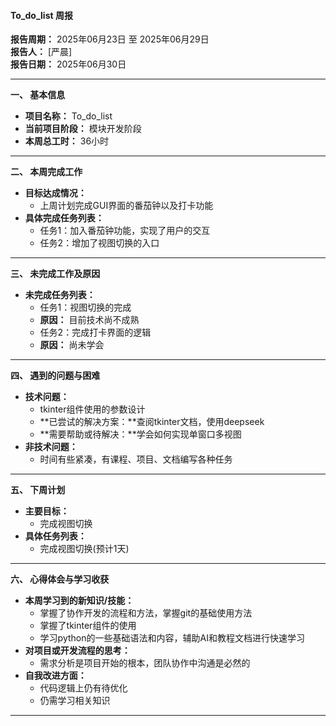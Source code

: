 #### **To_do_list 周报**

**报告周期：** 2025年06月23日 至 2025年06月29日  
**报告人：** [严晨]  
**报告日期：** 2025年06月30日

---

**一、 基本信息**

*   **项目名称：** To_do_list
*   **当前项目阶段：** 模块开发阶段
*   **本周总工时：** 36小时

---

**二、 本周完成工作**

*   **目标达成情况：**
    *   上周计划完成GUI界面的番茄钟以及打卡功能
*   **具体完成任务列表：**
    *   任务1：加入番茄钟功能，实现了用户的交互
    *   任务2：增加了视图切换的入口

---

**三、 未完成工作及原因**

*   **未完成任务列表：**
    *   任务1：视图切换的完成
    *   **原因：** 目前技术尚不成熟
    *   任务2：完成打卡界面的逻辑
    *   **原因：** 尚未学会

---

**四、 遇到的问题与困难**

*   **技术问题：**
    *   tkinter组件使用的参数设计
    *   **已尝试的解决方案：**查阅tkinter文档，使用deepseek
    *   **需要帮助或待解决：**学会如何实现单窗口多视图
*   **非技术问题：**
    *   时间有些紧凑，有课程、项目、文档编写各种任务

---

**五、 下周计划**

*   **主要目标：**
    *   完成视图切换
*   **具体任务列表：**
    *   完成视图切换(预计1天)

---

**六、 心得体会与学习收获**

*   **本周学习到的新知识/技能：**
    *   掌握了协作开发的流程和方法，掌握git的基础使用方法
    *   掌握了tkinter组件的使用
    *   学习python的一些基础语法和内容，辅助AI和教程文档进行快速学习
*   **对项目或开发流程的思考：**
    *   需求分析是项目开始的根本，团队协作中沟通是必然的
*   **自我改进方面：**
    *   代码逻辑上仍有待优化
    *   仍需学习相关知识

---

